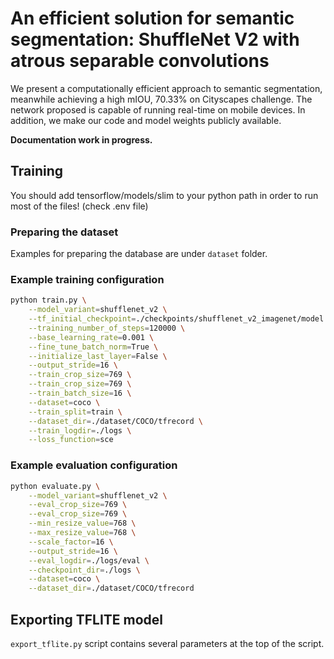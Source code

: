 # An efficient solution for semantic segmentation: ShuffleNet V2 with atrous separable convolutions

We present a computationally efficient approach to semantic segmentation, meanwhile achieving a high mIOU, 70.33% on Cityscapes challenge. The network proposed is capable of running real-time on mobile devices. In addition, we make our code and model weights publicly available.

**Documentation work in progress.**

## Training

You should add tensorflow/models/slim to your python path in order to run most of the files! (check .env file)

### Preparing the dataset

Examples for preparing the database are under `dataset` folder.

### Example training configuration

```sh
python train.py \
    --model_variant=shufflenet_v2 \
    --tf_initial_checkpoint=./checkpoints/shufflenet_v2_imagenet/model.ckpt-1661328 \
    --training_number_of_steps=120000 \
    --base_learning_rate=0.001 \
    --fine_tune_batch_norm=True \
    --initialize_last_layer=False \
    --output_stride=16 \
    --train_crop_size=769 \
    --train_crop_size=769 \
    --train_batch_size=16 \
    --dataset=coco \
    --train_split=train \
    --dataset_dir=./dataset/COCO/tfrecord \
    --train_logdir=./logs \
    --loss_function=sce
```

### Example evaluation configuration

```sh
python evaluate.py \
    --model_variant=shufflenet_v2 \
    --eval_crop_size=769 \
    --eval_crop_size=769 \
    --min_resize_value=768 \
    --max_resize_value=768 \
    --scale_factor=16 \
    --output_stride=16 \
    --eval_logdir=./logs/eval \
    --checkpoint_dir=./logs \
    --dataset=coco \
    --dataset_dir=./dataset/COCO/tfrecord
```

## Exporting TFLITE model

`export_tflite.py` script contains several parameters at the top of the script.
